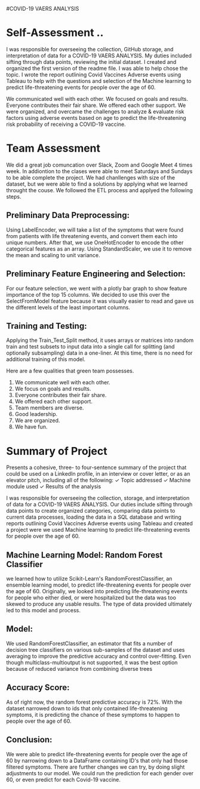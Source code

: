 #COVID-19 VAERS ANALYSIS

# Self-Assessment ..

I was responsible for overseeing the collection, GitHub storage, and interpretation of data for a COVID-19 VAERS ANALYSIS. My duties included sifting through data points, reviewing the initial dataset. I created and organized the first version of the readme file. I was able to help chose the topic. I wrote the report outlining Covid Vaccines Adverse events using Tableau to help with the questions and selection of the Machine learning to predict life-threatening events for people over the age of 60.  

We communicated well with each other. We focused on goals and results. Everyone contributes their fair share. We offered each other support. We were organized, and  overcame the challenges to analyze & evaluate risk factors using adverse events based on age to predict the life-threatening risk probability of receiving a COVID-19 vaccine. 

# Team Assessment  

We did a great job comuncation over Slack, Zoom and Google Meet 4 times week. In addiontion to the clases were able to meet Saturdays and Sundays to be able complete the project. We had chanllenges with size of the dataset, but we were able to find a solutions by applying what we learned throught the couse. We followed the ETL process and applyed the following steps. 

## Preliminary Data Preprocessing:
Using LabelEncoder, we will take a list of the symptoms that were found from patients with life threatening events, and convert them each into unique numbers.
After that, we use OneHotEncoder to encode the other categorical features as an array.
Using StandardScaler, we use it to remove the mean and scaling to unit variance.

## Preliminary Feature Engineering and Selection:
For our feature selection, we went with a plotly bar graph to show feature importance of the top 15 columns. We decided to use this over the SelectFromModel feature because it was visually easier to read and gave us the different levels of the least important columns.

## Training and Testing:
Applying the Train_Test_Split method, it uses arrays or matrices into random train and test subsets to input data into a single call for splitting (and optionally subsampling) data in a one-liner. At this time, there is no need for additional training of this model.


Here are a few qualities that green team possesses.
1) We communicate well with each other.
2) We focus on goals and results. 
3) Everyone contributes their fair share. 
4) We offered each other support. 
5) Team members are diverse.
6) Good leadership.
7) We are organized. 
8) We have fun.



# Summary of Project 

Presents a cohesive, three- to four-sentence 
summary of the project that could be used on a 
LinkedIn profile, in an interview or cover letter, or 
as an elevator pitch, including all of the following: 
✓ Topic addressed ✓ Machine module used ✓ Results of the analysis 

I was responsible for overseeing the collection, storage, and interpretation of data for a COVID-19 VAERS ANALYSIS. Our duties include sifting through data points to create organized categories, comparing data points to current data processes, loading the data in a SQL database and writing reports outlining Covid Vaccines Adverse events using Tableau and created a project were we used Machine learning to predict life-threatening events for people over the age of 60.  

## Machine Learning Model: Random Forest Classifier
we learned how to utilize Scikit-Learn's RandomForestClassifier, an ensemble learning model, to predict life-threatening events for people over the age of 60. Originally, we looked into predicting life-threatening events for people who either died, or were hospitalized but the data was too skewed to produce any usable results. The type of data provided ultimately led to this model and process.

## Model:
We used RandomForestClassifier, an estimator that fits a number of decision tree classifiers on various sub-samples of the dataset and uses averaging to improve the predictive accuracy and control over-fitting. Even though multiclass-multioutput is not supported, it was the best option because of reduced variance from combining diverse trees

## Accuracy Score:
As of right now, the random forest predictive accuracy is 72%. With the dataset narrowed down to ids that only contained life-threatening symptoms, it is predicting the chance of these symptoms to happen to people over the age of 60.

## Conclusion:
We were able to predict life-threatening events for people over the age of 60 by narrowing down to a DataFrame containing ID's that only had those filtered symptoms. There are further changes we can try, by doing slight adjustments to our model. We could run the prediction for each gender over 60, or even predict for each Covid-19 vaccine.

